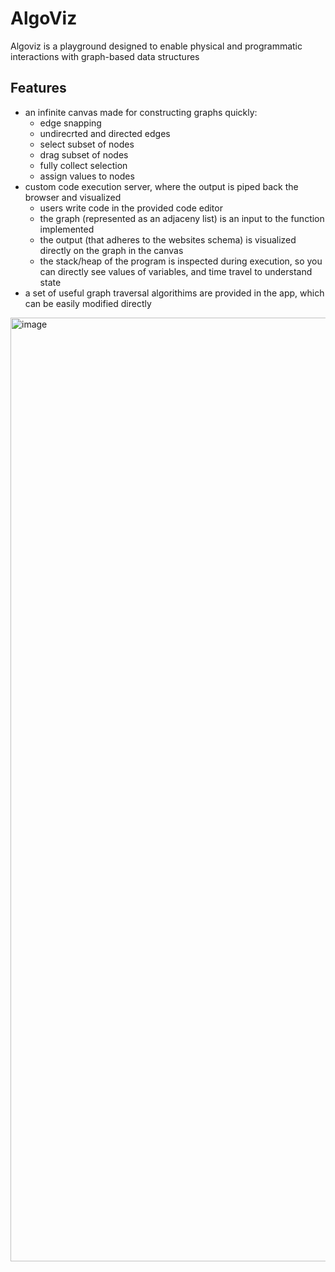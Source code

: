 # AlgoViz

Algoviz is a playground designed to enable physical and programmatic interactions with graph-based data structures

## Features

- an infinite canvas made for constructing graphs quickly:
  - edge snapping
  - undirecrted and directed edges
  - select subset of nodes
  - drag subset of nodes
  - fully collect selection
  - assign values to nodes
- custom code execution server, where the output is piped back the browser and visualized
  - users write code in the provided code editor
  - the graph (represented as an adjaceny list) is an input to the function implemented
  - the output (that adheres to the websites schema) is visualized directly on the graph in the canvas
  - the stack/heap of the program is inspected during execution, so you can directly see values of variables, and time travel to understand state
- a set of useful graph traversal algorithims are provided in the app, which can be easily modified directly
<img width="1510" alt="image" src="https://github.com/RobPruzan/Algoviz/assets/97781863/eb0db113-8bad-4308-8974-7b722ed6aca2">



